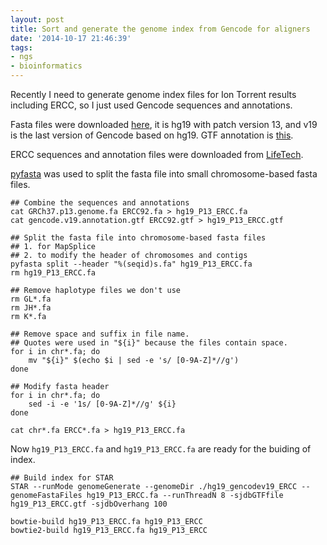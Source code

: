 ```yaml
---
layout: post
title: Sort and generate the genome index from Gencode for aligners
date: '2014-10-17 21:46:39'
tags:
- ngs
- bioinformatics
---
```


Recently I need to generate genome index files for Ion Torrent results including ERCC, so I just used Gencode sequences and annotations.

Fasta files were downloaded [here](ftp://ftp.sanger.ac.uk/pub/gencode/Gencode_human/release_19/GRCh37.p13.genome.fa.gz), it is hg19 with patch version 13, and v19 is the last version of Gencode based on hg19. GTF annotation is [this](ftp://ftp.sanger.ac.uk/pub/gencode/Gencode_human/release_19/gencode.v19.annotation.gtf.gz).

ERCC sequences and annotation files were downloaded from [LifeTech](ftp://ftp.sanger.ac.uk/pub/gencode/Gencode_human/release_19/gencode.v19.annotation.gtf.gz).

[pyfasta](https://pypi.python.org/pypi/pyfasta/) was used to split the fasta file into small chromosome-based fasta files.

```
## Combine the sequences and annotations
cat GRCh37.p13.genome.fa ERCC92.fa > hg19_P13_ERCC.fa
cat gencode.v19.annotation.gtf ERCC92.gtf > hg19_P13_ERCC.gtf

## Split the fasta file into chromosome-based fasta files
## 1. for MapSplice
## 2. to modify the header of chromosomes and contigs
pyfasta split --header "%(seqid)s.fa" hg19_P13_ERCC.fa
rm hg19_P13_ERCC.fa

## Remove haplotype files we don't use
rm GL*.fa
rm JH*.fa
rm K*.fa

## Remove space and suffix in file name.
## Quotes were used in "${i}" because the files contain space.
for i in chr*.fa; do
	mv "${i}" $(echo $i | sed -e 's/ [0-9A-Z]*//g')
done

## Modify fasta header
for i in chr*.fa; do
	sed -i -e '1s/ [0-9A-Z]*//g' ${i} 
done

cat chr*.fa ERCC*.fa > hg19_P13_ERCC.fa
```

Now `hg19_P13_ERCC.fa` and `hg19_P13_ERCC.fa` are ready for the buiding of index.

```
## Build index for STAR
STAR --runMode genomeGenerate --genomeDir ./hg19_gencodev19_ERCC --genomeFastaFiles hg19_P13_ERCC.fa --runThreadN 8 -sjdbGTFfile hg19_P13_ERCC.gtf -sjdbOverhang 100

bowtie-build hg19_P13_ERCC.fa hg19_P13_ERCC
bowtie2-build hg19_P13_ERCC.fa hg19_P13_ERCC
```